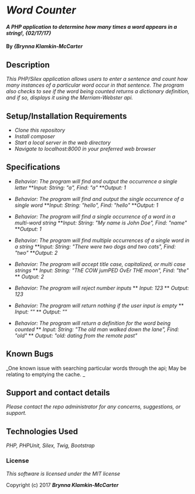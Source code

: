 # _Word Counter_

#### _A PHP application to determine how many times a word appears in a string!, {02/17/17}_

#### By _**{Brynna Klamkin-McCarter**_

## Description

_This PHP/Silex application allows users to enter a sentence and count how many instances of a particular word occur in that sentence. The program also checks to see if the word being counted returns a dictionary definition, and if so, displays it using the Merriam-Webster api._

## Setup/Installation Requirements

* _Clone this repository_
* _Install composer_
* _Start a local server in the web directory_
* _Navigate to localhost:8000 in your preferred web browser_

## Specifications

* _Behavior: The program will find and output the occurrence a single letter_
    **_Input: String: "a", Find: "a"_
    **_Output: 1_

* _Behavior: The program will find and output the single occurrence of a single word_
    **_Input: String: "hello", Find: "hello"_
    **_Output: 1_

* _Behavior: The program will find a single occurrence of a word in a multi-word    string_
    **_Input: String: "My name is John Doe", Find: "name"_
    **_Output: 1_

* _Behavior: The program will find multiple occurrences of a single word in a string_
    **_Input: String: "There were two dogs and two cats", Find: "two"_
    **_Output: 2_

* _Behavior: The program will accept title case, capitalized, or multi case strings_
  ** _Input: String: "ThE COW jumPED OvEr THE moon", Find: "the"_
  ** _Output: 2_

* _Behavior: The program will reject number inputs_
    ** _Input: 123_
    ** _Output: 123_

* _Behavior: The program will return nothing if the user input is empty_
    ** _Input: ""_
    ** _Output: ""_

* _Behavior: The program will return a definition for the word being counted_
    ** _Input: String: "The old man walked down the lane", Find: "old"_
    ** _Output: "old: dating from the remote past"_

## Known Bugs

_One known issue with searching particular words through the api; May be relating to emptying the cache. _

## Support and contact details

_Please contact the repo administrator for any concerns, suggestions, or support._

## Technologies Used

_PHP, PHPUnit, Silex, Twig, Bootstrap_

### License

*This software is licensed under the MIT license*

Copyright (c) 2017 **_Brynna Klamkin-McCarter_**
